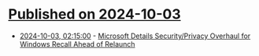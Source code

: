 # [Published on 2024-10-03](index.md)

* [2024-10-03, 02:15:00](https://soylentnews.org/article.pl?sid=24/10/02/0516236&from=rss) - [Microsoft Details Security/Privacy Overhaul for Windows Recall Ahead of Relaunch](https://soylentnews.org/article.pl?sid=24/10/02/0516236&from=rss)
